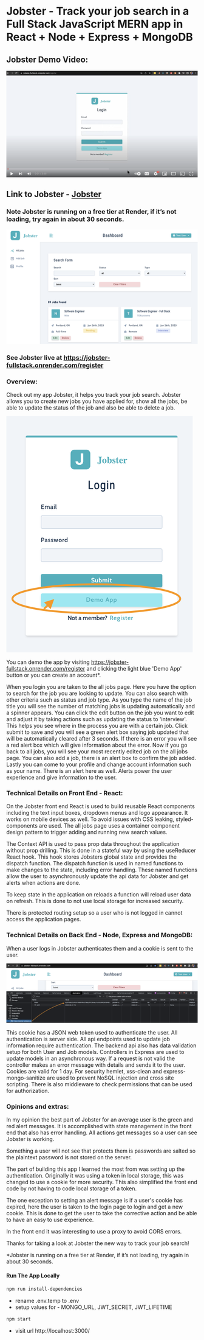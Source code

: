 # Jobster - Track your job search in a Full Stack JavaScript MERN app in React + Node + Express + MongoDB 
## Jobster Demo Video:
[![Jobster Video](client/public/Jobster_youtube.png)](https://www.youtube.com/watch?v=hvZYYkhHWx8 "Jobster Video")
## Link to Jobster - [Jobster](https://jobster-fullstack.onrender.com/register)
### Note Jobster is running on a free tier at Render, if it’s not loading, try again in about 30 seconds.

![Jobster_all_jobs](client/public/Jobster_all_jobs_v1.png?raw=true "Jobster all jobs")

### See Jobster live at https://jobster-fullstack.onrender.com/register 

### Overview:
Check out my app Jobster, it helps you track your job search. Jobster allows you to create new jobs you have applied for, show all the jobs, be able to update the status of the job and also be able to delete a job. 

![Jobster_login](client/public/Jobster_login.png?raw=true "Jobster login")

You can demo the app by visiting https://jobster-fullstack.onrender.com/register and clicking the light blue 'Demo App' button or you can create an account*. 

When you login you are taken to the all jobs page. Here you have the option to search for the job you are looking to update. You can also search with other criteria such as status and job type. As you type the name of the job title you will see the number of matching jobs is updating automatically and a spinner appears. You can click the edit button on the job you want to edit and adjust it by taking actions such as updating the status to 'interview'. This helps you see where in the process you are with a certain job. Click submit to save and you will see a green alert box saying job updated that will be automatically cleared after 3 seconds. If there is an error you will see a red alert box which will give information about the error. Now if you go back to all jobs, you will see your most recently edited job on the all jobs page. You can also add a job, there is an alert box to confirm the job added. Lastly you can come to your profile and change account information such as your name. There is an alert here as well. Alerts power the user experience and give information to the user.

### Technical Details on Front End - React:
On the Jobster front end React is used to build reusable React components including the text input boxes, dropdown menus and logo appearance. It works on mobile devices as well. To avoid issues with CSS leaking, styled-components are used. The all jobs page uses a container component design pattern to trigger adding and running new search values.

The Context API is used to pass prop data throughout the application without prop drilling. This is done in a stateful way by using the useReducer React hook. This hook stores Jobsters global state and provides the dispatch function. The dispatch function is used in named functions to make changes to the state, including error handling. These named functions allow the user to asynchronously update the api data for Jobster and get alerts when actions are done. 

To keep state in the application on reloads a function will reload user data on refresh. This is done to not use local storage for increased security. 

There is protected routing setup so a user who is not logged in cannot access the application pages. 

### Technical Details on Back End - Node, Express and MongoDB: 
When a user logs in Jobster authenticates them and a cookie is sent to the user. 

![Jobster_cookie](client/public/Jobster_cookie.png?raw=true "Jobster cookie")

This cookie has a JSON web token used to authenticate the user. All authentication is server side. All api endpoints used to update job information require authentication. The backend api also has data validation setup for both User and Job models. Controllers in Express are used to update models in an asynchronous way. If a request is not valid the controller makes an error message with details and sends it to the user. Cookies are valid for 1 day. For security hemlet, xss-clean and express-mongo-sanitize are used to prevent NoSQL injection and cross site scripting. There is also middleware to check permissions that can be used for authorization.

### Opinions and extras:
In my opinion the best part of Jobster for an average user is the green and red alert messages. It is accomplished with state management in the front end that also has error handling. All actions get messages so a user can see Jobster is working.

Something a user will not see that protects them is passwords are salted so the plaintext password is not stored on the server.

The part of building this app I learned the most from was setting up the authentication. Originally it was using a token in local storage, this was changed to use a cookie for more security. This also simplified the front end code by not having to code local storage of a token. 

The one exception to setting an alert message is if a user's cookie has expired, here the user is taken to the login page to login and get a new cookie. This is done to get the user to take the corrective action and be able to have an easy to use experience.

In the front end it was interesting to use a proxy to avoid CORS errors.

Thanks for taking a look at Jobster the new way to track your job search!

*Jobster is running on a free tier at Render, if it’s not loading, try again in about 30 seconds.

#### Run The App Locally

```sh
npm run install-dependencies
```

- rename .env.temp to .env
- setup values for - MONGO_URL, JWT_SECRET, JWT_LIFETIME

```sh
npm start
```

- visit url http://localhost:3000/